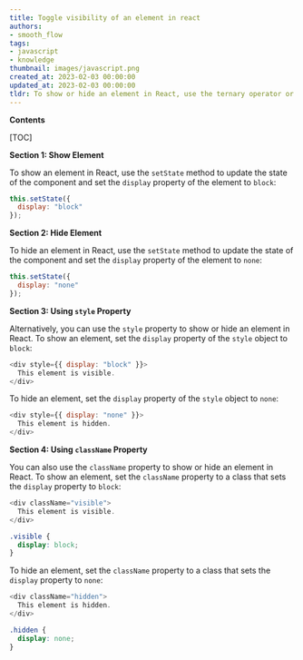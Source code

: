 ```yaml
---
title: Toggle visibility of an element in react
authors:
- smooth_flow
tags:
- javascript
- knowledge
thumbnail: images/javascript.png
created_at: 2023-02-03 00:00:00
updated_at: 2023-02-03 00:00:00
tldr: To show or hide an element in React, use the ternary operator or the JavaScript conditional operator to set the element`s display property to either `block` or `none`.
---
```


**Contents**

[TOC]

**Section 1: Show Element**

To show an element in React, use the `setState` method to update the state of the component and set the `display` property of the element to `block`:

```js
this.setState({
  display: "block"
});
```

**Section 2: Hide Element**

To hide an element in React, use the `setState` method to update the state of the component and set the `display` property of the element to `none`:

```js
this.setState({
  display: "none"
});
```

**Section 3: Using `style` Property**

Alternatively, you can use the `style` property to show or hide an element in React. To show an element, set the `display` property of the `style` object to `block`:

```js
<div style={{ display: "block" }}>
  This element is visible.
</div>
```

To hide an element, set the `display` property of the `style` object to `none`:

```js
<div style={{ display: "none" }}>
  This element is hidden.
</div>
```

**Section 4: Using `className` Property**

You can also use the `className` property to show or hide an element in React. To show an element, set the `className` property to a class that sets the `display` property to `block`:

```js
<div className="visible">
  This element is visible.
</div>
```

```css
.visible {
  display: block;
}
```

To hide an element, set the `className` property to a class that sets the `display` property to `none`:

```js
<div className="hidden">
  This element is hidden.
</div>
```

```css
.hidden {
  display: none;
}
```
